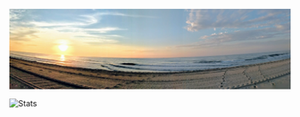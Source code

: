 <!-- ### Hi there 👋 -->

![beach](./beach2.jpg)

![Stats](https://github-readme-stats.vercel.app/api?username=matthewbush55&show_icons=true&count_private=true&theme=algolia&line_height=27&show_icons=true&hide=stars,issues)

<!-- **matthewbush55/matthewbush55** is a ✨ _special_ ✨ repository because its `README.md` (this file) appears on your GitHub profile.

Here are some ideas to get you started:

- 🔭 I’m currently working on ...
- 🌱 I’m currently learning ...
- 👯 I’m looking to collaborate on ...
- 🤔 I’m looking for help with ...
- 💬 Ask me about ...
- 📫 How to reach me: ...
- 😄 Pronouns: ...
- ⚡ Fun fact: ...
--> 
